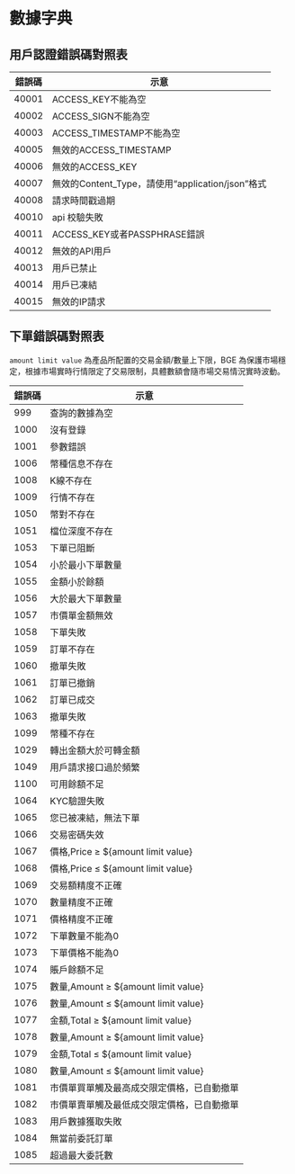 # 數據字典

## 用戶認證錯誤碼對照表

|錯誤碼|示意|
|---|---|
|40001| ACCESS_KEY不能為空|
|40002| ACCESS_SIGN不能為空|
|40003| ACCESS_TIMESTAMP不能為空|
|40005| 無效的ACCESS_TIMESTAMP|
|40006| 無效的ACCESS_KEY|
|40007| 無效的Content_Type，請使用“application/json”格式|
|40008| 請求時間戳過期|
|40010| api 校驗失敗|
|40011| ACCESS_KEY或者PASSPHRASE錯誤|
|40012| 無效的API用戶|
|40013| 用戶已禁止|
|40014| 用戶已凍結|
|40015| 無效的IP請求|

## 下單錯誤碼對照表

`amount limit value` 為產品所配置的交易金額/數量上下限，BGE 為保護市場穩定，根據市場實時行情限定了交易限制，具體數額會隨市場交易情況實時波動。

|錯誤碼|示意|
|---|---|
|999| 查詢的數據為空|
|1000| 沒有登錄|
|1001| 參數錯誤|
|1006| 幣種信息不存在|
|1008| K線不存在|
|1009| 行情不存在|
|1050| 幣對不存在|
|1051| 檔位深度不存在|
|1053| 下單已阻斷|
|1054| 小於最小下單數量|
|1055| 金額小於餘額|
|1056| 大於最大下單數量|
|1057| 市價單金額無效|
|1058| 下單失敗|
|1059| 訂單不存在|
|1060| 撤單失敗|
|1061| 訂單已撤銷|
|1062| 訂單已成交|
|1063| 撤單失敗|
|1099| 幣種不存在|
|1029| 轉出金額大於可轉金額|
|1049| 用戶請求接口過於頻繁|
|1100| 可用餘額不足|
|1064| KYC驗證失敗|
|1065| 您已被凍結，無法下單|
|1066| 交易密碼失效|
|1067|價格,Price ≥ ${amount limit value} |
|1068|價格,Price ≤ ${amount limit value} |
|1069|交易額精度不正確|
|1070|數量精度不正確|
|1071|價格精度不正確|
|1072|下單數量不能為0|
|1073|下單價格不能為0|
|1074|賬戶餘額不足|
|1075|數量,Amount ≥ ${amount limit value} |
|1076|數量,Amount ≤ ${amount limit value}|
|1077|金額,Total ≥ ${amount limit value}|
|1078|數量,Amount ≥ ${amount limit value}|
|1079|金額,Total ≤ ${amount limit value}|
|1080|數量,Amount ≤ ${amount limit value}|
|1081|市價單買單觸及最高成交限定價格，已自動撤單|
|1082|市價單賣單觸及最低成交限定價格，已自動撤單|
|1083|用戶數據獲取失敗|
|1084|無當前委託訂單|
|1085|超過最大委託數|
